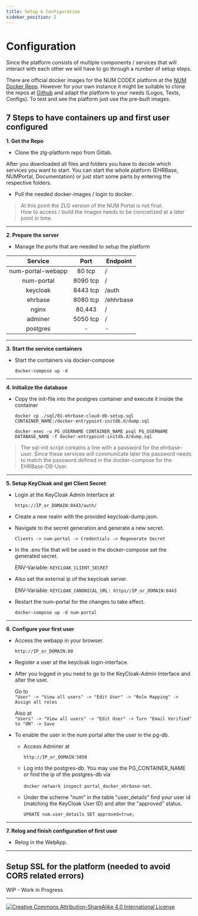 ```yaml
---
title: Setup & Configuration
sidebar_position: 2
---
```


# Configuration

Since the platform consists of multiple components / services that will interact with each other we will have to go through a number of setup steps.

There are official docker images for the NUM CODEX platform at the [NUM Docker Repo](https://hub.docker.com/u/numresearchdataplatform). However for your own instance it might be suitable to clone the repos at [Github](https://github.com/num-forschungsdatenplattform) and adapt the platform to your needs (Logos, Texts, Configs). To test and see the platform just use the pre-built images.

## 7 Steps to have containers up and first user configured

**1. Get the Repo**
- Clone the zlg-platform repo from Gitlab.

After you downloaded all files and folders you have to decide which services you want to start. You can start the whole platform (EHRBase, NUMPortal, Documentation) or just start some parts by entering the respective folders.

- Pull the needed docker-images / login to docker.  
> At this point the ZLG version of the NUM Portal is not final.  
> How to access / build the images needs to be concretized at a later point in time.

---
**2. Prepare the server**  

- Manage the ports that are needed to setup the platform

|Service|Port|Endpoint|
|:-------:|:----:|--------|
|num-portal-webapp|80 tcp|/|
|num-portal|8090 tcp|/|
|keycloak|8443 tcp|/auth|
|ehrbase|8080 tcp|/ehhrbase|
|nginx|80,443|/|
|adminer|5050 tcp|/|
|postgres|-|-|

---
**3. Start the service containers**

- Start the containers via docker-compose  

    `docker-compose up -d`

---
**4. Initialize the database**

- Copy the init-file into the postgres container and execute it inside the container

    `docker cp ./sql/01-ehrbase-cloud-db-setup.sql CONTAINER_NAME:/docker-entrypoint-initdb.d/dump.sql`

    `docker exec -u PG_USERNAME CONTAINER_NAME psql PG_USERNAME DATABASE_NAME -f docker-entrypoint-initdb.d/dump.sql`

> The sql-init script contains a line with a password for the ehrbase-user. Since these services will communicate later the password needs to match the password defined in the docker-compose for the EHRBase-DB-User.

---
**5. Setup KeyCloak and get Client Secret**

- Login at the KeyCloak Admin Interface at  

    `https://IP_or_DOMAIN:8443/auth/`

- Create a new realm with the provided keycloak-dump.json.
- Navigate to the secret generation and generate a new secret.

    `Clients -> num-portal -> Credentials -> Regenerate Secret`

- In the .env file that will be used in the docker-compose set the generated secret.

    ENV-Variable: `KEYCLOAK_CLIENT_SECRET`

- Also set the external ip of the keycloak server. 

    ENV-Variable: `KEYCLOAK_CANONICAL_URL: https//IP_or_DOMAIN:8443`

- Restart the num-portal for the changes to take effect.

    `docker-compose up -d num-portal`

---
**6. Configure your first user**

- Access the webapp in your browser.

    `http://IP_or_DOMAIN:80`

- Register a user at the keycloak login-interface.
- After you logged in you need to go to the KeyCloak-Admin Interface and alter the user.

    Go to  
    `"User" -> "View all users" -> "Edit User" -> "Role Mapping" -> Assign all roles`
    
    Also at  
    `"Users" -> "View all users" -> "Edit User" -> Turn "Email Verified" to "ON" -> Save`

- To enable the user in the num portal alter the user in the pg-db.

    - Access Adminer at 
    
        `http://IP_or_DOMAIN:5050`

    - Log into the postgres-db. You may use the PG_CONTAINER_NAME or find the ip of the postgres-db via 
    
        `docker network inspect portal_docker_ehrbase-net`.

    - Under the scheme "num" in the table "user_details" find your user id (matching the KeyCloak User ID) and alter the "approved" status.

        `UPDATE num.user_details SET approved=true;`

---
**7. Relog and finish configuration of first user**

- Relog in the WebApp.

---
## Setup SSL for the platform (needed to avoid CORS related errors)

WIP - Work in Progress

---
[![Creative Commons Attribution-ShareAlike 4.0 International License](https://i.creativecommons.org/l/by-sa/4.0/88x31.png "Creative Commons Attribution-ShareAlike 4.0 International License")](http://creativecommons.org/licenses/by-sa/4.0/)